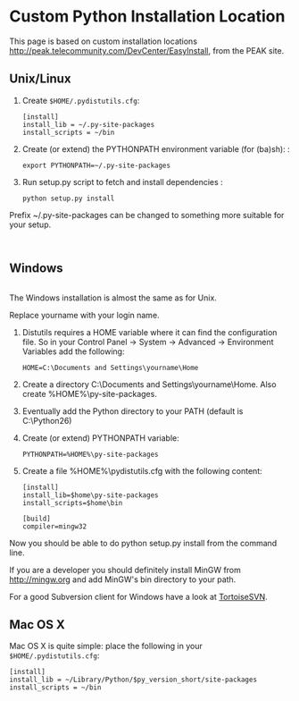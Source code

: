 # Custom Python Installation Location

This page is based on custom installation locations
<http://peak.telecommunity.com/DevCenter/EasyInstall>, from the PEAK site.

## Unix/Linux

1.  Create `$HOME/.pydistutils.cfg`:

        [install]
        install_lib = ~/.py-site-packages
        install_scripts = ~/bin

2.  Create (or extend) the PYTHONPATH environment variable (for (ba)sh):
    :

        export PYTHONPATH=~/.py-site-packages

3.  Run setup.py script to fetch and install dependencies :

        python setup.py install

Prefix ~/.py-site-packages can be changed to something more suitable
for your setup.

``` note:: For Linux users: Make sure you have the python-dev package installed for your Python version, as some code needs to be compiled (those are packages Gaphor depends on, not Gaphor itself).
```

``` note:: For Ubuntu Linux users: Make sure you have the build-essential package installed. This package installs header files and what more, required to compile the C-extensions of zope.interface.
```

## Windows

``` note:: For Windows users it may be simpler to just forget about custom installation locations. Just follow the instructions on [wiki:Win32] and you should be set.
```

The Windows installation is almost the same as for Unix.

Replace yourname with your login name.

1.  Distutils requires a HOME variable where it can find the
    configuration file. So in your Control Panel -> System -> Advanced
    -> Environment Variables add the following:

        HOME=C:\Documents and Settings\yourname\Home

2.  Create a directory C:\Documents and Settings\yourname\Home. Also
    create %HOME%\py-site-packages.
3.  Eventually add the Python directory to your PATH (default is
    C:\\Python26)
4.  Create (or extend) PYTHONPATH variable:

        PYTHONPATH=%HOME%\py-site-packages

5.  Create a file %HOME%\pydistutils.cfg with the following content:

        [install]
        install_lib=$home\py-site-packages
        install_scripts=$home\bin

        [build]
        compiler=mingw32

Now you should be able to do python setup.py install from the command
line.

If you are a developer you should definitely install MinGW from
<http://mingw.org> and add MinGW's bin directory to your path.

For a good Subversion client for Windows have a look at
[TortoiseSVN](http://tortoisesvn.tigris.org/).

## Mac OS X

Mac OS X is quite simple: place the following in your
`$HOME/.pydistutils.cfg`:

    [install]
    install_lib = ~/Library/Python/$py_version_short/site-packages
    install_scripts = ~/bin
